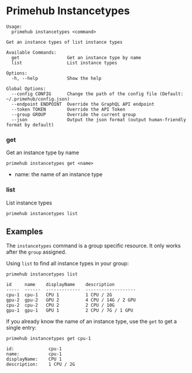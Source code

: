 
# Primehub Instancetypes

```
Usage: 
  primehub instancetypes <command>

Get an instance types of list instance types

Available Commands:
  get                  Get an instance type by name
  list                 List instance types

Options:
  -h, --help           Show the help

Global Options:
  --config CONFIG      Change the path of the config file (Default: ~/.primehub/config.json)
  --endpoint ENDPOINT  Override the GraphQL API endpoint
  --token TOKEN        Override the API Token
  --group GROUP        Override the current group
  --json               Output the json format (output human-friendly format by default)

```


### get

Get an instance type by name


```
primehub instancetypes get <name>
```

* name: the name of an instance type
 




### list

List instance types


```
primehub instancetypes list
```
 



 

## Examples

The `instancetypes` command is a group specific resource. It only works after the `group` assigned.

Using `list` to find all instance types in your group:

```
primehub instancetypes list
```

```
id     name    displayName    description
-----  ------  -------------  -------------------
cpu-1  cpu-1   CPU 1          1 CPU / 2G
gpu-2  gpu-2   GPU 2          4 CPU / 14G / 2 GPU
cpu-2  cpu-2   CPU 2          2 CPU / 10G
gpu-1  gpu-1   GPU 1          2 CPU / 7G / 1 GPU
```

If you already know the name of an instance type, use the `get` to get a single entry:

```
primehub instancetypes get cpu-1
```

```
id:             cpu-1
name:           cpu-1
displayName:    CPU 1
description:    1 CPU / 2G
```